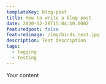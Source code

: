 ```yaml
---
templateKey: blog-post
title: How to write a blog post
date: 2020-12-28T15:04:10.000Z
featuredpost: false
featuredimage: /img/birds_nest.jpg
description: Test description
tags:
  - tagging
  - testing
---
```


Your content

